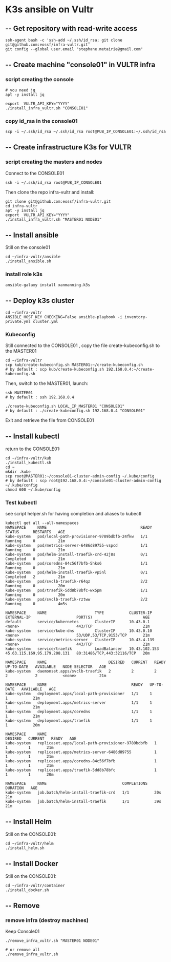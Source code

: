 # K3s ansible on Vultr

## -- Get repository with  read-write access
````
ssh-agent bash -c 'ssh-add ~/.ssh/id_rsa; git clone git@github.com:eossf/infra-vultr.git'
git config --global user.email "stephane.metairie@gmail.com"
````

## -- Create machine "console01" in VULTR infra
### script creating the console
````
# you need jq 
apt -y install jq

export  VULTR_API_KEY="YYYY"
./install_infra_vultr.sh "CONSOLE01"
````
### copy id_rsa in the console01
````
scp -i ~/.ssh/id_rsa ~/.ssh/id_rsa root@PUB_IP_CONSOLE01:~/.ssh/id_rsa
````

## -- Create infrastructure K3s for VULTR
### script creating the masters and nodes
Connect to the CONSOLE01
````
ssh -i ~/.ssh/id_rsa root@PUB_IP_CONSOLE01
````

Then clone the repo infra-vultr and install:
````
git clone git@github.com:eossf/infra-vultr.git
cd infra-vultr
apt -y install jq
export  VULTR_API_KEY="YYYY"
./install_infra_vultr.sh "MASTER01 NODE01"
````

## -- Install ansible 
Still on the console01
````
cd ~/infra-vultr/ansible
./install_ansible.sh
````
### install role k3s
````
ansible-galaxy install xanmanning.k3s
````
## -- Deploy k3s cluster
````
cd ~/infra-vultr
ANSIBLE_HOST_KEY_CHECKING=False ansible-playbook -i inventory-private.yml cluster.yml
````

### Kubeconfig
Still connected to the CONSOLE01 , copy the file create-kubeconfig.sh to the MASTER01
````
cd ~/infra-vultr
scp kub/create-kubeconfig.sh MASTER01:~/create-kubeconfig.sh
# by default : scp kub/create-kubeconfig.sh 192.168.0.4:~/create-kubeconfig.sh
````

Then, switch to the MASTER01, launch:
````
ssh MASTER01
# by default : ssh 192.168.0.4

./create-kubeconfig.sh LOCAL_IP_MASTER01 "CONSOLE01"
# by default : ./create-kubeconfig.sh 192.168.0.4 "CONSOLE01"
````

Exit and retrieve the file from CONSOLE01
## -- Install kubectl 
return to the CONSOLE01:
````
cd ~/infra-vultr/kub
./install_kubectl.sh
cd ~
mkdir .kube
scp root@MASTER01:~/console01-cluster-admin-config ~/.kube/config 
# by default : scp root@192.168.0.4:~/console01-cluster-admin-config ~/.kube/config 
chmod 600 ~/.kube/config 
````

### Test kubectl
see script helper.sh for having completion and aliases to kubectl

````
kubectl get all --all-namespaces
NAMESPACE     NAME                                         READY   STATUS      RESTARTS   AGE
kube-system   pod/local-path-provisioner-9789bdbfb-24fkw   1/1     Running     0          21m
kube-system   pod/metrics-server-6486d89755-vspcd          1/1     Running     0          21m
kube-system   pod/helm-install-traefik-crd-42j8s           0/1     Completed   0          21m
kube-system   pod/coredns-84c56f7bfb-5hks6                 1/1     Running     0          21m
kube-system   pod/helm-install-traefik-vp5nl               0/1     Completed   2          21m
kube-system   pod/svclb-traefik-r64qz                      2/2     Running     0          20m
kube-system   pod/traefik-5dd8b78bfc-wx5pm                 1/1     Running     0          20m
kube-system   pod/svclb-traefik-rztww                      2/2     Running     0          4m5s

NAMESPACE     NAME                     TYPE           CLUSTER-IP      EXTERNAL-IP                    PORT(S)                      AGE
default       service/kubernetes       ClusterIP      10.43.0.1       <none>                         443/TCP                      21m
kube-system   service/kube-dns         ClusterIP      10.43.0.10      <none>                         53/UDP,53/TCP,9153/TCP       21m
kube-system   service/metrics-server   ClusterIP      10.43.4.139     <none>                         443/TCP                      21m
kube-system   service/traefik          LoadBalancer   10.43.102.153   45.63.115.169,95.179.208.131   80:31486/TCP,443:32116/TCP   20m

NAMESPACE     NAME                           DESIRED   CURRENT   READY   UP-TO-DATE   AVAILABLE   NODE SELECTOR   AGE
kube-system   daemonset.apps/svclb-traefik   2         2         2       2            2           <none>          21m

NAMESPACE     NAME                                     READY   UP-TO-DATE   AVAILABLE   AGE
kube-system   deployment.apps/local-path-provisioner   1/1     1            1           21m
kube-system   deployment.apps/metrics-server           1/1     1            1           21m
kube-system   deployment.apps/coredns                  1/1     1            1           21m
kube-system   deployment.apps/traefik                  1/1     1            1           20m

NAMESPACE     NAME                                               DESIRED   CURRENT   READY   AGE
kube-system   replicaset.apps/local-path-provisioner-9789bdbfb   1         1         1       21m
kube-system   replicaset.apps/metrics-server-6486d89755          1         1         1       21m
kube-system   replicaset.apps/coredns-84c56f7bfb                 1         1         1       21m
kube-system   replicaset.apps/traefik-5dd8b78bfc                 1         1         1       20m

NAMESPACE     NAME                                 COMPLETIONS   DURATION   AGE
kube-system   job.batch/helm-install-traefik-crd   1/1           20s        21m
kube-system   job.batch/helm-install-traefik       1/1           39s        21m
````

## -- Install Helm
Still on the CONSOLE01:
````
cd ~/infra-vultr/helm
./install_helm.sh
````

## -- Install Docker
Still on the CONSOLE01:
````
cd ~/infra-vultr/container
./install_docker.sh
````

## -- Remove 
### remove infra (destroy machines)
Keep Console01
````
./remove_infra_vultr.sh "MASTER01 NODE01"

# or remove all 
./remove_infra_vultr.sh
````